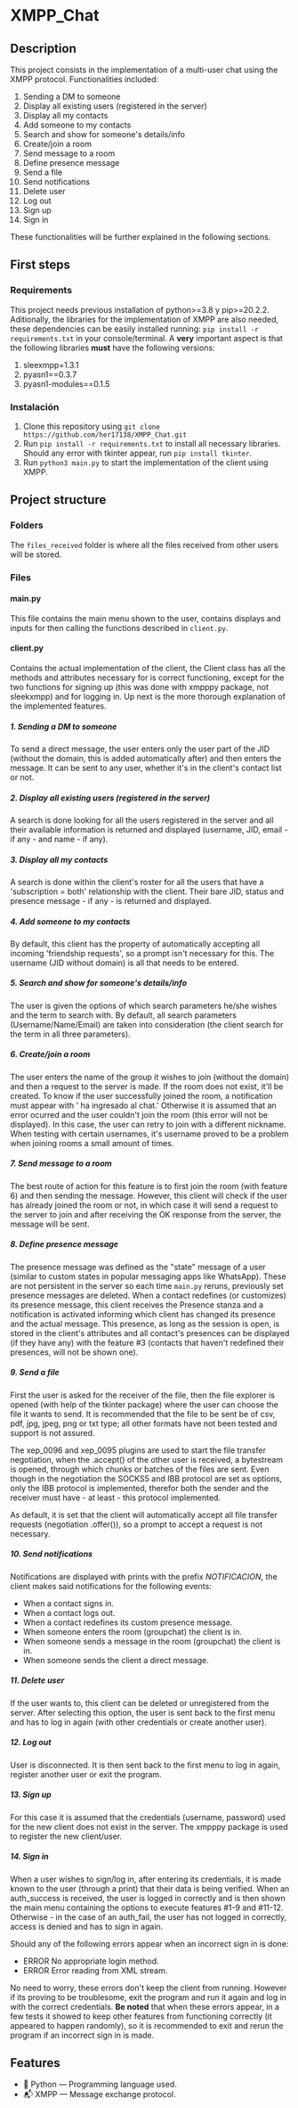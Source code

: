 # XMPP_Chat
 
 
## Description

This project consists in the implementation of a multi-user chat using the XMPP protocol. Functionalities included:
 1. Sending a DM to someone
 2. Display all existing users (registered in the server)
 3. Display all my contacts
 4. Add someone to my contacts                    
 5. Search and show for someone's details/info
 6. Create/join a room
 7. Send message to a room
 8. Define presence message
 9. Send a file
 10. Send notifications
 11. Delete user                  
 12. Log out
 13. Sign up
 14. Sign in

These functionalities will be further explained in the following sections.

## First steps

### Requirements

This project needs previous installation of python>=3.8 y pip>=20.2.2. Aditionally, the libraries for the implementation of XMPP are also needed, these dependencies can be easily installed running: `pip install -r requirements.txt` in your console/terminal. A **very** important aspect is that the following libraries **must** have the following versions:
1. sleexmpp=1.3.1
2. pyasn1==0.3.7
3. pyasn1-modules==0.1.5

### Instalación

1. Clone this repository using `git clone https://github.com/her17138/XMPP_Chat.git`
2. Run `pip install -r requirements.txt` to install all necessary libraries. Should any error with tkinter appear, run `pip install tkinter`.
3. Run `python3 main.py` to start the implementation of the client using XMPP.

## Project structure

### Folders

The `files_received` folder is where all the files received from other users will be stored. 

### Files
#### main.py

This file contains the main menu shown to the user, contains displays and inputs for then calling the functions described in `client.py`.

#### client.py

Contains the actual implementation of the client, the Client class has all the methods and attributes necessary for is correct functioning, except for the two functions for signing up (this was done with xmpppy package, not sleekxmpp) and for logging in. Up next is the more thorough explanation of the implemented features. 

##### 1. Sending a DM to someone

To send a direct message, the user enters only the user part of the JID (without the domain, this is added automatically after) and then enters the message. It can be sent to any user, whether it's in the client's contact list or not. 

##### 2. Display all existing users (registered in the server)

A search is done looking for all the users registered in the server and all their available information is returned and displayed (username, JID, email - if any - and name - if any). 

##### 3. Display all my contacts

A search is done within the client's roster for all the users that have a 'subscription = both' relationship with the client. Their bare JID, status and presence message - if any - is returned and displayed. 

##### 4. Add someone to my contacts                    

By default, this client has the property of automatically accepting all incoming 'friendship requests', so a prompt isn't necessary for this. The username (JID without domain) is all that needs to be entered. 

##### 5. Search and show for someone's details/info

The user is given the options of which search parameters he/she wishes and the term to search with. By default, all search parameters (Username/Name/Email) are taken into consideration (the client search for the term in all three parameters).

##### 6. Create/join a room

The user enters the name of the group it wishes to join (without the domain) and then a request to the server is made. If the room does not exist, it'll be created. To know if the user successfully joined the room, a notification must appear with '<this client username> ha ingresado al chat.' Otherwise it is assumed that an error ocurred and the user couldn't join the room (this error will not be displayed). In this case, the user can retry to join with a different nickname. When testing with certain usernames, it's username proved to be a problem when joining rooms a small amount of times. 

##### 7. Send message to a room

The best route of action for this feature is to first join the room (with feature 6) and then sending the message. However, this client will check if the user has already joined the room or not, in which case it will send a request to the server to join and after receiving the OK response from the server, the message will be sent. 

##### 8. Define presence message

The presence message was defined as the "state" message of a user (similar to custom states in popular messaging apps like WhatsApp). These are not persistent in the server so each time `main.py` reruns, previously set presence messages are deleted. When a contact redefines (or customizes) its presence message, this client receives the Presence stanza and a notification is activated informing which client has changed its presence and the actual message. This presence, as long as the session is open, is stored in the client's attributes and all contact's presences can be displayed (if they have any) with the feature #3 (contacts that haven't redefined their presences, will not be shown one).

##### 9. Send a file

First the user is asked for the receiver of the file, then the file explorer is opened (with help of the tkinter package) where the user can choose the file it wants to send. It is recommended that the file to be sent be of csv, pdf, jpg, jpeg, png or txt type; all other formats have not been tested and support is not assured. 

The xep_0096 and xep_0095 plugins are used to start the file transfer negotiation, when the .accept() of the other user is received, a bytestream is opened, through which chunks or batches of the files are sent. Even though in the negotiation the SOCKS5 and IBB protocol are set as options, only the IBB protocol is implemented, therefor both the sender and the receiver must have - at least - this protocol implemented. 

As default, it is set that the client will automatically accept all file transfer requests (negotiation .offer()), so a prompt to accept a request is not necessary. 

##### 10. Send notifications

Notifications are displayed with prints with the prefix *NOTIFICACION*, the client makes said notifications for the following events:
- When a contact signs in. 
- When a contact logs out. 
- When a contact redefines its custom presence message. 
- When someone enters the room (groupchat) the client is in. 
- When someone sends a message in the room (groupchat) the client is in. 
- When someone sends the client a direct message.  


##### 11. Delete user                  

If the user wants to, this client can be deleted or unregistered from the server. After selecting this option, the user is sent back to the first menu and has to log in again (with other credentials or create another user).

##### 12. Log out

User is disconnected. It is then sent back to the first menu to log in again, register another user or exit the program. 

##### 13. Sign up

For this case it is assumed that the credentials (username, password) used for the new client does not exist in the server. The xmpppy package is used to register the new client/user. 

##### 14. Sign in

When a user wishes to sign/log in, after entering its credentials, it is made known to the user (through a print) that their data is being verified. When an auth_success is received, the user is logged in correctly and is then shown the main menu containing the options to execute features #1-9 and #11-12. Otherwise - in the case of an auth_fail, the user has not logged in correctly, access is denied and has to sign in again. 

Should any of the following errors appear when an incorrect sign in is done:
- ERROR    No appropriate login method.
- ERROR    Error reading from XML stream.

No need to worry, these errors don't keep the client from running. However if its proving to be troublesome, exit the program and run it again and log in with the correct credentials. **Be noted** that when these errors appear, in a few tests it showed to keep other features from functioning correctly (it appeared to happen randomly), so it is recommended to exit and rerun the program if an incorrect sign in is made. 

## Features
- 🐍 Python — Programming language used. 
- 📬 XMPP  — Message exchange protocol.


